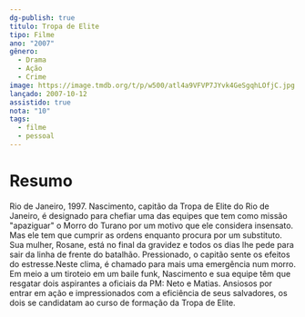 ```yaml
---
dg-publish: true
titulo: Tropa de Elite
tipo: Filme
ano: "2007"
gênero:
  - Drama
  - Ação
  - Crime
image: https://image.tmdb.org/t/p/w500/atl4a9VFVP7JYvk4GeSgqhLOfjC.jpg
lançado: 2007-10-12
assistido: true
nota: "10"
tags:
  - filme
  - pessoal
---
```

# Resumo
Rio de Janeiro, 1997. Nascimento, capitão da Tropa de Elite do Rio de Janeiro, é designado para chefiar uma das equipes que tem como missão "apaziguar" o Morro do Turano por um motivo que ele considera insensato. Mas ele tem que cumprir as ordens enquanto procura por um substituto. Sua mulher, Rosane, está no final da gravidez e todos os dias lhe pede para sair da linha de frente do batalhão. Pressionado, o capitão sente os efeitos do estresse.Neste clima, é chamado para mais uma emergência num morro. Em meio a um tiroteio em um baile funk, Nascimento e sua equipe têm que resgatar dois aspirantes a oficiais da PM: Neto e Matias. Ansiosos por entrar em ação e impressionados com a eficiência de seus salvadores, os dois se candidatam ao curso de formação da Tropa de Elite.
